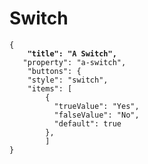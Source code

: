 # Switch



<pre><code>{
<strong>	"title": "A Switch",
</strong>	"property": "a-switch",
	"buttons": {
 	"style": "switch",
  	"items": [
		{
		  "trueValue": "Yes",
		  "falseValue": "No",
		  "default": true
		},
		]
}
</code></pre>

